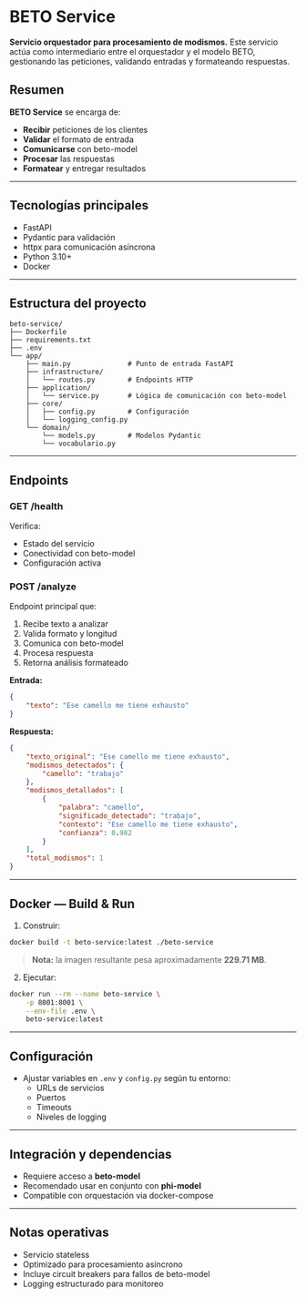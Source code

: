 # **BETO Service**

**Servicio orquestador para procesamiento de modismos.** 
Este servicio actúa como intermediario entre el orquestador y el modelo BETO, gestionando las peticiones, validando entradas y formateando respuestas.

## **Resumen**
**BETO Service** se encarga de:
- **Recibir** peticiones de los clientes
- **Validar** el formato de entrada
- **Comunicarse** con beto-model
- **Procesar** las respuestas
- **Formatear** y entregar resultados

---

## **Tecnologías principales**
- FastAPI
- Pydantic para validación
- httpx para comunicación asíncrona
- Python 3.10+
- Docker

---

## **Estructura del proyecto**
```
beto-service/
├── Dockerfile
├── requirements.txt
├── .env
└── app/
    ├── main.py              # Punto de entrada FastAPI
    ├── infrastructure/
    │   └── routes.py        # Endpoints HTTP
    ├── application/
    │   └── service.py       # Lógica de comunicación con beto-model
    ├── core/
    │   ├── config.py        # Configuración
    │   └── logging_config.py
    └── domain/
        └── models.py        # Modelos Pydantic
        └── vocabulario.py 
```

---

## **Endpoints**

### **GET /health**
Verifica:
- Estado del servicio
- Conectividad con beto-model
- Configuración activa

### **POST /analyze**
Endpoint principal que:
1. Recibe texto a analizar
2. Valida formato y longitud
3. Comunica con beto-model
4. Procesa respuesta
5. Retorna análisis formateado

**Entrada:**
```json
{
    "texto": "Ese camello me tiene exhausto"
}
```

**Respuesta:**
```json
{
    "texto_original": "Ese camello me tiene exhausto",
    "modismos_detectados": {
        "camello": "trabajo"
    },
    "modismos_detallados": [
        {
            "palabra": "camello",
            "significado_detectado": "trabajo",
            "contexto": "Ese camello me tiene exhausto",
            "confianza": 0.982
        }
    ],
    "total_modismos": 1
}
```

---

## **Docker — Build & Run**

1) Construir:
```sh
docker build -t beto-service:latest ./beto-service
```
> **Nota:** la imagen resultante pesa aproximadamente **229.71 MB**.

2) Ejecutar:
```sh
docker run --rm --name beto-service \
    -p 8001:8001 \
    --env-file .env \
    beto-service:latest
```

---

## **Configuración**
- Ajustar variables en `.env` y `config.py` según tu entorno:
  - URLs de servicios
  - Puertos
  - Timeouts
  - Niveles de logging

---

## **Integración y dependencias**
- Requiere acceso a **beto-model**
- Recomendado usar en conjunto con **phi-model**
- Compatible con orquestación via docker-compose

---

## **Notas operativas**
- Servicio stateless
- Optimizado para procesamiento asíncrono
- Incluye circuit breakers para fallos de beto-model
- Logging estructurado para monitoreo
